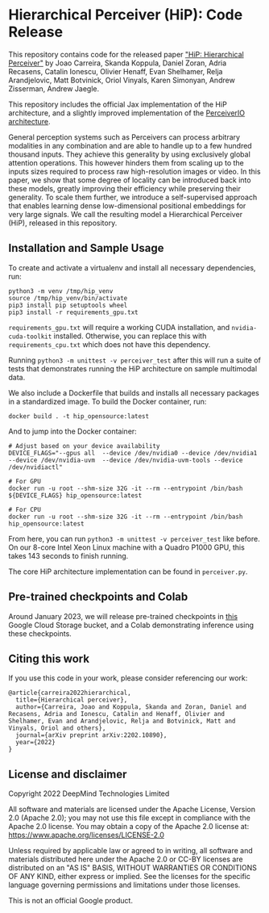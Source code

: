 # Hierarchical Perceiver (HiP): Code Release

This repository contains code for the released paper
["HiP: Hierarchical Perceiver"](https://arxiv.org/abs/2202.10890) by Joao
Carreira, Skanda Koppula, Daniel Zoran, Adria Recasens, Catalin Ionescu, Olivier
Henaff, Evan Shelhamer, Relja Arandjelovic, Matt Botvinick, Oriol Vinyals, Karen
Simonyan, Andrew Zisserman, Andrew Jaegle.

This repository includes the official Jax implementation of the HiP
architecture, and a slightly improved implementation of the
[PerceiverIO architecture](https://github.com/deepmind/deepmind-research/tree/master/perceiver).

General perception systems such as Perceivers can process arbitrary modalities in any combination and are able to handle up to a few hundred thousand inputs. They achieve this generality by using exclusively global attention operations. This however hinders them from scaling up to the inputs sizes required to process raw high-resolution images or video. In this paper, we show that some degree of locality can be introduced back into these models, greatly improving their efficiency while preserving their generality. To scale them further, we introduce a self-supervised approach that enables learning dense low-dimensional positional embeddings for very large signals. We call the resulting model a Hierarchical Perceiver (HiP), released in this repository.

## Installation and Sample Usage

To create and activate a virtualenv and install all necessary dependencies, run:

```
python3 -m venv /tmp/hip_venv
source /tmp/hip_venv/bin/activate
pip3 install pip setuptools wheel
pip3 install -r requirements_gpu.txt
```

`requirements_gpu.txt` will require a working CUDA installation, and `nvidia-cuda-toolkit` installed. Otherwise, you can replace this with `requirements_cpu.txt` which does not have this dependency.

Running `python3 -m unittest -v perceiver_test` after this will run a suite of
tests that demonstrates running the HiP architecture on sample multimodal data.

We also include a Dockerfile that builds and installs all necessary packages in
a standardized image. To build the Docker container, run:

```
docker build . -t hip_opensource:latest
```

And to jump into the Docker container:

```
# Adjust based on your device availability
DEVICE_FLAGS="--gpus all  --device /dev/nvidia0 --device /dev/nvidia1  --device /dev/nvidia-uvm  --device /dev/nvidia-uvm-tools --device /dev/nvidiactl"

# For GPU
docker run -u root --shm-size 32G -it --rm --entrypoint /bin/bash  ${DEVICE_FLAGS} hip_opensource:latest

# For CPU
docker run -u root --shm-size 32G -it --rm --entrypoint /bin/bash  hip_opensource:latest
```

From here, you can run `python3 -m unittest -v perceiver_test` like before. On
our 8-core Intel Xeon Linux machine with a Quadro P1000 GPU, this takes 143
seconds to finish running.

The core HiP architecture implementation can be found in `perceiver.py`.

## Pre-trained checkpoints and Colab

Around January 2023, we will release pre-trained checkpoints in [this](https://storage.googleapis.com/dm-detcon/dm-hierarchical-perceiver) Google Cloud Storage bucket, and
a Colab demonstrating inference using these checkpoints.

## Citing this work

If you use this code in your work, please consider referencing our work:

```
@article{carreira2022hierarchical,
  title={Hierarchical perceiver},
  author={Carreira, Joao and Koppula, Skanda and Zoran, Daniel and Recasens, Adria and Ionescu, Catalin and Henaff, Olivier and Shelhamer, Evan and Arandjelovic, Relja and Botvinick, Matt and Vinyals, Oriol and others},
  journal={arXiv preprint arXiv:2202.10890},
  year={2022}
}
```

## License and disclaimer

Copyright 2022 DeepMind Technologies Limited

All software and materials are licensed under the Apache License, Version 2.0 (Apache 2.0);
you may not use this file except in compliance with the Apache 2.0 license.
You may obtain a copy of the Apache 2.0 license at:
https://www.apache.org/licenses/LICENSE-2.0

Unless required by applicable law or agreed to in writing, all software and
materials distributed here under the Apache 2.0 or CC-BY licenses are
distributed on an "AS IS" BASIS, WITHOUT WARRANTIES OR CONDITIONS OF ANY KIND,
either express or implied. See the licenses for the specific language governing
permissions and limitations under those licenses.

This is not an official Google product.
